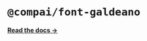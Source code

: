 # `@compai/font-galdeano`

[**Read the docs &rarr;**](https://components.ai/docs/typefaces/galdeano)
